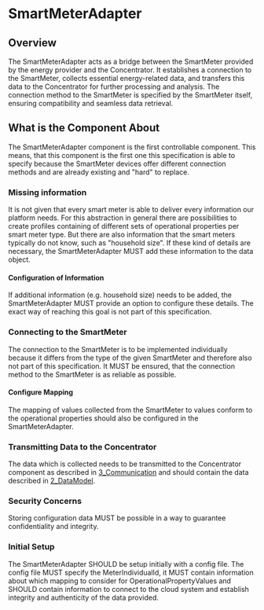 # SmartMeterAdapter

## Overview

The SmartMeterAdapter acts as a bridge between the SmartMeter provided by the energy provider and the Concentrator. It establishes a connection to the SmartMeter, collects essential energy-related data, and transfers this data to the Concentrator for further processing and analysis. The connection method to the SmartMeter is specified by the SmartMeter itself, ensuring compatibility and seamless data retrieval.

## What is the Component About

The SmartMeterAdapter component is the first controllable component. This means, that this component is the first one this specification is able to specify because the SmartMeter devices offer different connection methods and are already existing and "hard" to replace.

### Missing information

It is not given that every smart meter is able to deliver every information our platform needs. For this abstraction in general there are possibilities to create profiles containing of different sets of operational properties per smart meter type. But there are also information that the smart meters typically do not know, such as "household size". If these kind of details are necessary, the SmartMeterAdapter MUST add these information to the data object.

#### Configuration of Information

If additional information (e.g. household size) needs to be added, the SmartMeterAdapter MUST provide an option to configure these details. The exact way of reaching this goal is not part of this specification.

### Connecting to the SmartMeter

The connection to the SmartMeter is to be implemented individually because it differs from the type of the given SmartMeter and therefore also not part of this specification. It MUST be ensured, that the connection method to the SmartMeter is as reliable as possible.

#### Configure Mapping

The mapping of values collected from the SmartMeter to values conform to the operational properties should also be configured in the SmartMeterAdapter.

### Transmitting Data to the Concentrator

The data which is collected needs to be transmitted to the Concentrator component as described in [3_Communication](./../3_Communication/README.md) and should contain the data described in [2_DataModel](./../2_DataModel/README.md).

### Security Concerns

Storing configuration data MUST be possible in a way to guarantee confidentiality and integrity.


### Initial Setup

The SmartMeterAdapter SHOULD be setup initially with a config file. The config file MUST specify the MeterIndividualId, it MUST contain information about which mapping to consider for OperationalPropertyValues and SHOULD contain information to connect to the cloud system and establish integrity and authenticity of the data provided.
